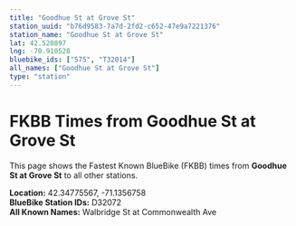 ```yaml
---
title: "Goodhue St at Grove St"
station_uuid: "b76d9583-7a7d-2fd2-c652-47e9a7221376"
station_name: "Goodhue St at Grove St"
lat: 42.520897
lng: -70.910528
bluebike_ids: ["575", "T32014"]
all_names: ["Goodhue St at Grove St"]
type: "station"
---
```


# FKBB Times from Goodhue St at Grove St

This page shows the Fastest Known BlueBike (FKBB) times from **Goodhue St at Grove St** to all other stations.

**Location:** 42.34775567, -71.1356758  
**BlueBike Station IDs:** D32072  
**All Known Names:** Walbridge St at Commonwealth Ave

